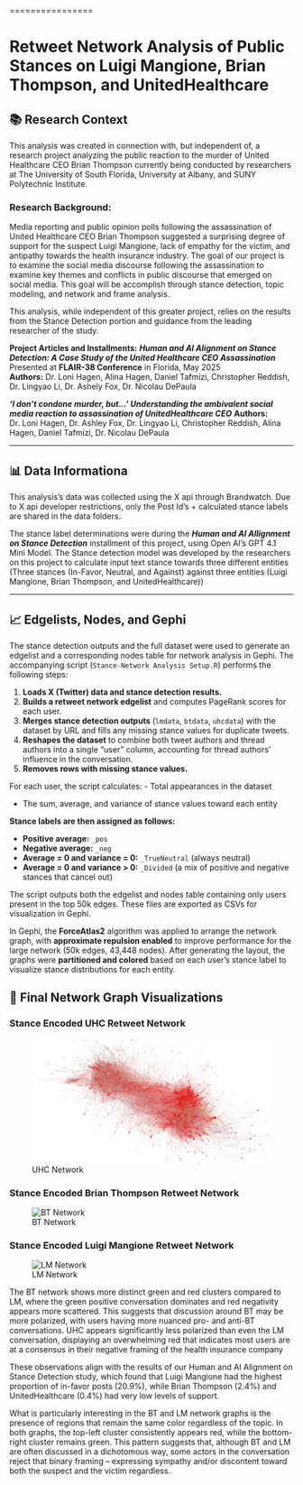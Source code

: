 ================

# Retweet Network Analysis of Public Stances on Luigi Mangione, Brian Thompson, and UnitedHealthcare

<!-- badges: start -->

<!-- badges: end -->

## 📚 Research Context

This analysis was created in connection with, but independent of, a
research project analyzing the public reaction to the murder of United
Healthcare CEO Brian Thompson currently being conducted by researchers
at The University of South Florida, University at Albany, and SUNY
Polytechnic Institute.

### Research Background:

Media reporting and public opinion polls following the assassination of
United Healthcare CEO Brian Thompson suggested a surprising degree of
support for the suspect Luigi Mangione, lack of empathy for the victim,
and antipathy towards the health insurance industry. The goal of our
project is to examine the social media discourse following the
assassination to examine key themes and conflicts in public discourse
that emerged on social media. This goal will be accomplish through
stance detection, topic modeling, and network and frame analysis.

This analysis, while independent of this greater project, relies on the
results from the Stance Detection portion and guidance from the leading
researcher of the study.

**Project Articles and Installments:** ***Human and AI Alignment on
Stance Detection: A Case Study of the United Healthcare CEO
Assassination***  
Presented at **FLAIR-38 Conference** in Florida, May 2025  
**Authors:** Dr. Loni Hagen, Alina Hagen, Daniel Tafmizi, Christopher
Reddish, Dr. Lingyao Li, Dr. Ashely Fox, Dr. Nicolau DePaula

***‘I don’t condone murder, but…’ Understanding the ambivalent social
media reaction to assassination of UnitedHealthcare CEO*** **Authors:**
Dr. Loni Hagen, Dr. Ashley Fox, Dr. Lingyao Li, Christopher Reddish,
Alina Hagen, Daniel Tafmizi, Dr. Nicolau DePaula

------------------------------------------------------------------------

## 📊 Data Informationa

This analysis’s data was collected using the X api through Brandwatch.
Due to X api developer restrictions, only the Post Id’s + calculated
stance labels are shared in the data folders.

The stance label determinations were during the ***Human and AI
Allignment on Stance Detection*** installment of this project, using
Open AI’s GPT 4.1 Mini Model. The Stance detection model was developed
by the researchers on this project to calculate input text stance
towards three different entities (Three stances (In-Favor, Neutral, and
Against) against three entities (Luigi Mangione, Brian Thompson, and
UnitedHealthcare))

------------------------------------------------------------------------

## 📈 Edgelists, Nodes, and Gephi

The stance detection outputs and the full dataset were used to generate
an edgelist and a corresponding nodes table for network analysis in
Gephi. The accompanying script (`Stance-Network Analysis Setup.R`)
performs the following steps:

1.  **Loads X (Twitter) data and stance detection results.**
2.  **Builds a retweet network edgelist** and computes PageRank scores
    for each user.
3.  **Merges stance detection outputs** (`lmdata`, `btdata`, `uhcdata`)
    with the dataset by URL and fills any missing stance values for
    duplicate tweets.
4.  **Reshapes the dataset** to combine both tweet authors and thread
    authors into a single “user” column, accounting for thread authors’
    influence in the conversation.
5.  **Removes rows with missing stance values.**

For each user, the script calculates: - Total appearances in the
dataset  
- The sum, average, and variance of stance values toward each entity

**Stance labels are then assigned as follows:**  
- **Positive average:** `_pos`  
- **Negative average:** `_neg`  
- **Average = 0 and variance = 0:** `_TrueNeutral` (always neutral)  
- **Average = 0 and variance \> 0:** `_Divided` (a mix of positive and
negative stances that cancel out)

The script outputs both the edgelist and nodes table containing only
users present in the top 50k edges. These files are exported as CSVs for
visualization in Gephi.

In Gephi, the **ForceAtlas2** algorithm was applied to arrange the
network graph, with **approximate repulsion enabled** to improve
performance for the large network (50k edges, 43,448 nodes). After
generating the layout, the graphs were **partitioned and colored** based
on each user’s stance label to visualize stance distributions for each
entity.

## 🎯 Final Network Graph Visualizations

### Stance Encoded UHC Retweet Network

<figure>
<img src="images/UHC-network.png" alt="UHC Network" />
<figcaption aria-hidden="true">UHC Network</figcaption>
</figure>

### Stance Encoded Brian Thompson Retweet Network

<figure>
<img src="images/BT-netowrk.png" alt="BT Network" />
<figcaption aria-hidden="true">BT Network</figcaption>
</figure>

### Stance Encoded Luigi Mangione Retweet Network

<figure>
<img src="images/LM-netowrk.png" alt="LM Network" />
<figcaption aria-hidden="true">LM Network</figcaption>
</figure>

The BT network shows more distinct green and red clusters compared to
LM, where the green positive conversation dominates and red negativity
appears more scattered. This suggests that discussion around BT may be
more polarized, with users having more nuanced pro- and anti-BT
conversations. UHC appears significantly less polarized than even the LM
conversation, displaying an overwhelming red that indicates most users
are at a consensus in their negative framing of the health insurance
company

These observations align with the results of our Human and AI Alignment
on Stance Detection study, which found that Luigi Mangione had the
highest proportion of in-favor posts (20.9%), while Brian Thompson
(2.4%) and UnitedHealthcare (0.4%) had very low levels of support.

What is particularly interesting in the BT and LM network graphs is the
presence of regions that remain the same color regardless of the topic.
In both graphs, the top-left cluster consistently appears red, while the
bottom-right cluster remains green. This pattern suggests that, although
BT and LM are often discussed in a dichotomous way, some actors in the
conversation reject that binary framing – expressing sympathy and/or
discontent toward both the suspect and the victim regardless.
